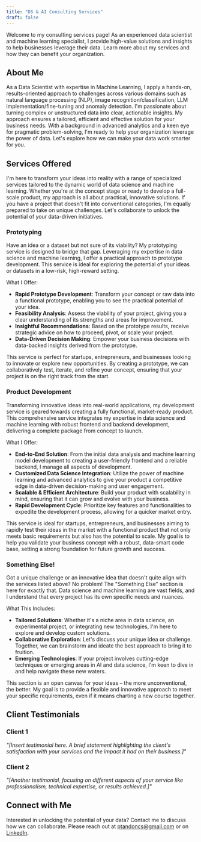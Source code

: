 ```yaml
---
title: "DS & AI Consulting Services"
draft: false
---
```


Welcome to my consulting services page!
As an experienced data scientist and machine learning specialist, I provide high-value solutions and insights to help businesses leverage their data.
Learn more about my services and how they can benefit your organization.

## About Me

As a Data Scientist with expertise in Machine Learning, I apply a hands-on, results-oriented approach to challenges across various domains such as natural language processing (NLP), image recognition/classification, LLM implementation/fine-tuning and anomaly detection.
I'm passionate about turning complex or unstructured data into clear, actionable insights.
My approach ensures a tailored, efficient and effective solution for your business needs.
With a background in advanced analytics and a keen eye for pragmatic problem-solving, I'm ready to help your organization leverage the power of data.
Let's explore how we can make your data work smarter for you.

## Services Offered

I'm here to transform your ideas into reality with a range of specialized services tailored to the dynamic world of data science and machine learning.
Whether you're at the concept stage or ready to develop a full-scale product, my approach is all about practical, innovative solutions.
If you have a project that doesn't fit into conventional categories, I'm equally prepared to take on unique challenges.
Let's collaborate to unlock the potential of your data-driven initiatives.

### Prototyping

Have an idea or a dataset but not sure of its viability?
My prototyping service is designed to bridge that gap.
Leveraging my expertise in data science and machine learning, I offer a practical approach to prototype development.
This service is ideal for exploring the potential of your ideas or datasets in a low-risk, high-reward setting.

What I Offer:

- **Rapid Prototype Development**: Transform your concept or raw data into a functional prototype, enabling you to see the practical potential of your idea.
- **Feasibility Analysis**: Assess the viability of your project, giving you a clear understanding of its strengths and areas for improvement.
- **Insightful Recommendations**: Based on the prototype results, receive strategic advice on how to proceed, pivot, or scale your project.
- **Data-Driven Decision Making**: Empower your business decisions with data-backed insights derived from the prototype.

This service is perfect for startups, entrepreneurs, and businesses looking to innovate or explore new opportunities. By creating a prototype, we can collaboratively test, iterate, and refine your concept, ensuring that your project is on the right track from the start.

### Product Development

Transforming innovative ideas into real-world applications, my development service is geared towards creating a fully functional, market-ready product.
This comprehensive service integrates my expertise in data science and machine learning with robust frontend and backend development, delivering a complete package from concept to launch.

What I Offer:

- **End-to-End Solution**: From the initial data analysis and machine learning model development to creating a user-friendly frontend and a reliable backend, I manage all aspects of development.
- **Customized Data Science Integration**: Utilize the power of machine learning and advanced analytics to give your product a competitive edge in data-driven decision-making and user engagement.
- **Scalable & Efficient Architecture**: Build your product with scalability in mind, ensuring that it can grow and evolve with your business.
- **Rapid Development Cycle**: Prioritize key features and functionalities to expedite the development process, allowing for a quicker market entry.

This service is ideal for startups, entrepreneurs, and businesses aiming to rapidly test their ideas in the market with a functional product that not only meets basic requirements but also has the potential to scale. My goal is to help you validate your business concept with a robust, data-smart code base, setting a strong foundation for future growth and success.

### Something Else!

Got a unique challenge or an innovative idea that doesn't quite align with the services listed above?
No problem!
The "Something Else" section is here for exactly that.
Data science and machine learning are vast fields, and I understand that every project has its own specific needs and nuances.

What This Includes:

- **Tailored Solutions**: Whether it's a niche area in data science, an experimental project, or integrating new technologies, I'm here to explore and develop custom solutions.
- **Collaborative Exploration**: Let's discuss your unique idea or challenge. Together, we can brainstorm and ideate the best approach to bring it to fruition.
- **Emerging Technologies**: If your project involves cutting-edge techniques or emerging areas in AI and data science, I'm keen to dive in and help navigate these new waters.

This section is an open canvas for your ideas – the more unconventional, the better. My goal is to provide a flexible and innovative approach to meet your specific requirements, even if it means charting a new course together.

## Client Testimonials

### Client 1

_"[Insert testimonial here. A brief statement highlighting the client's satisfaction with your services and the impact it had on their business.]"_

### Client 2

_"[Another testimonial, focusing on different aspects of your service like professionalism, technical expertise, or results achieved.]"_

## Connect with Me

Interested in unlocking the potential of your data?
Contact me to discuss how we can collaborate.
Please reach out at <ptandoncs@gmail.com> or on [LinkedIn](https://www.linkedin.com/in/paarthtandon/).
